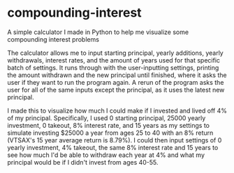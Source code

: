 # compounding-interest
A simple calculator I made in Python to help me visualize some compounding interest problems

The calculator allows me to input starting principal, yearly additions, yearly withdrawals, interest rates, and the amount of years used for that specific batch of settings. It runs through with the user-inputting settings, printing the amount withdrawn and the new principal until finished, where it asks the user if they want to run the program again. A rerun of the program asks the user for all of the same inputs except the principal, as it uses the latest new principal.

I made this to visualize how much I could make if I invested and lived off 4% of my principal.
Specifically, I used 0 starting principal, 25000 yearly investment, 0 takeout, 8% interest rate, and 15 years as my settings to simulate investing $25000 a year from ages 25 to 40 with an 8% return (VTSAX's 15 year average return is 8.79%). I could then input settings of 0 yearly investment, 4% takeout, the same 8% interest rate and 15 years to see how much I'd be able to withdraw each year at 4% and what my principal would be if I didn't invest from ages 40-55.
